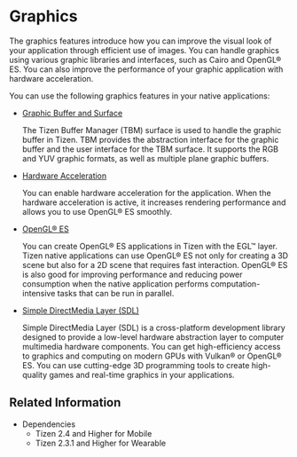 # Graphics


The graphics features introduce how you can improve the visual look of your application through efficient use of images. You can handle graphics using various graphic libraries and interfaces, such as Cairo and OpenGL&reg; ES. You can also improve the performance of your graphic application with hardware acceleration.

You can use the following graphics features in your native applications:

- [Graphic Buffer and Surface](graphic-buffer.md)

  The Tizen Buffer Manager (TBM) surface is used to handle the graphic buffer in Tizen. TBM provides the abstraction interface for the graphic buffer and the user interface for the TBM surface. It supports the RGB and YUV graphic formats, as well as multiple plane graphic buffers.

- [Hardware Acceleration](hw-acceleration.md)

  You can enable hardware acceleration for the application. When the hardware acceleration is active, it increases rendering performance and allows you to use OpenGL&reg; ES smoothly.

- [OpenGL&reg; ES](opengl.md)

  You can create OpenGL&reg; ES applications in Tizen with the EGL&trade; layer. Tizen native applications can use OpenGL&reg; ES not only for creating a 3D scene but also for a 2D scene that requires fast interaction. OpenGL&reg; ES is also good for improving performance and reducing power consumption when the native application performs computation-intensive tasks that can be run in parallel.

- [Simple DirectMedia Layer (SDL)](sdl.md)

  Simple DirectMedia Layer (SDL) is a cross-platform development library designed to provide a low-level hardware abstraction layer to computer multimedia hardware components. You can get high-efficiency access to graphics and computing on modern GPUs with Vulkan&reg; or OpenGL&reg; ES. You can use cutting-edge 3D programming tools to create high-quality games and real-time graphics in your applications.

## Related Information
- Dependencies
  - Tizen 2.4 and Higher for Mobile
  - Tizen 2.3.1 and Higher for Wearable
